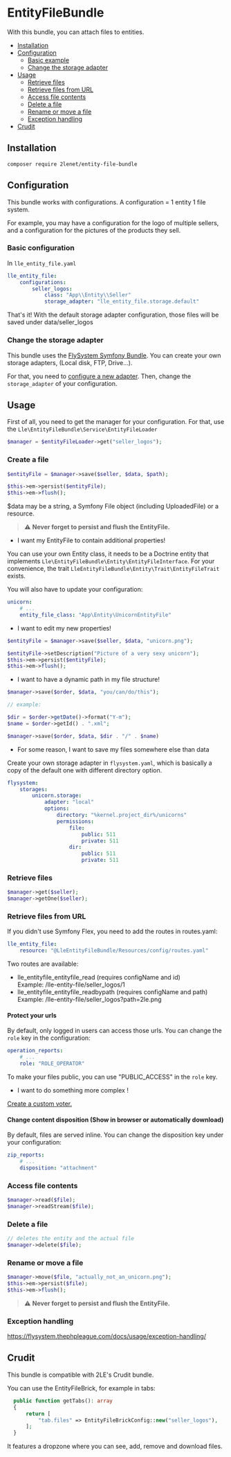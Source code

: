 # EntityFileBundle

With this bundle, you can attach files to entities.

* [Installation](#installation)
* [Configuration](#configuration)
  * [Basic example](#basic-example)
  * [Change the storage adapter](#change-the-storage-adapter)
* [Usage](#usage)
  * [Retrieve files](#retrieve-files)
  * [Retrieve files from URL](#retrieve-files-from-url)
  * [Access file contents](#access-file-contents)
  * [Delete a file](#delete-a-file)
  * [Rename or move a file](#rename-or-move-a-file)
  * [Exception handling](#exception-handling)
* [Crudit](#crudit)

## Installation

```
composer require 2lenet/entity-file-bundle
```

## Configuration

This bundle works with configurations. A configuration = 1 entity 1 file system.

For example, you may have a configuration for the logo of multiple sellers, and a configuration for the pictures of the products they sell.

### Basic configuration

In  `lle_entity_file.yaml`
```yaml
lle_entity_file:
    configurations:
        seller_logos:
            class: "App\\Entity\\Seller"
            storage_adapter: "lle_entity_file.storage.default"

```

That's it! With the default storage adapter configuration, those files will be saved under data/seller_logos

### Change the storage adapter

This bundle uses the [FlySystem Symfony Bundle](https://flysystem.thephpleague.com/docs/). You can create your own storage adapters, (Local disk, FTP, Drive...).

For that, you need to [configure a new adapter](https://github.com/thephpleague/flysystem-bundle/blob/master/docs/B-configuration-reference.md). Then, change the `storage_adapter` of your configuration.

## Usage

First of all, you need to get the manager for your configuration. For that, use the `Lle\EntityFileBundle\Service\EntityFileLoader`

```php
$manager = $entityFileLoader->get("seller_logos");
```

### Create a file

```php
$entityFile = $manager->save($seller, $data, $path);

$this->em->persist($entityFile);
$this->em->flush();
```

$data may be a string, a Symfony File object (including UploadedFile) or a resource.

> :warning: **Never forget to persist and flush the EntityFile.**

* I want my EntityFile to contain additional properties!

You can use your own Entity class, it needs to be a Doctrine entity that implements `Lle\EntityFileBundle\Entity\EntityFileInterface`. For your convenience, the trait `LleEntityFileBundle\Entity\Trait\EntityFileTrait` exists.

You will also have to update your configuration:
```yaml
unicorn:
    # ...
    entity_file_class: "App\Entity\UnicornEntityFile"
```

* I want to edit my new properties!

```php
$entityFile = $manager->save($seller, $data, "unicorn.png");

$entityFile->setDescription("Picture of a very sexy unicorn");
$this->em->persist($entityFile);
$this->em->flush();
```

* I want to have a dynamic path in my file structure!

```php
$manager->save($order, $data, "you/can/do/this");

// example:

$dir = $order->getDate()->format("Y-m");
$name = $order->getId() . ".xml";

$manager->save($order, $data, $dir . "/" . $name)
```

* For some reason, I want to save my files somewhere else than data

Create your own storage adapter in `flysystem.yaml`, which is basically a copy of the default one with different directory option.
```yaml
flysystem:
    storages:
        unicorn.storage:
            adapter: "local"
            options:
                directory: "%kernel.project_dir%/unicorns"
                permissions:
                    file:
                        public: 511
                        private: 511
                    dir:
                        public: 511
                        private: 511
```

### Retrieve files

```php
$manager->get($seller);
$manager->getOne($seller);
```

### Retrieve files from URL

If you didn't use Symfony Flex, you need to add the routes in routes.yaml:
```yaml
lle_entity_file:
    resource: "@LleEntityFileBundle/Resources/config/routes.yaml"
```

Two routes are available:

* lle_entityfile_entityfile_read (requires configName and id)  
Example: /lle-entity-file/seller_logos/1
* lle_entityfile_entityfile_readbypath (requires configName and path)  
  Example: /lle-entity-file/seller_logos?path=2le.png

#### Protect your urls
By default, only logged in users can access those urls. You can change the `role` key in the configuration:
```yaml
operation_reports:
    # ...
    role: "ROLE_OPERATOR"
```

To make your files public, you can use "PUBLIC_ACCESS" in the `role` key.

* I want to do something more complex !

[Create a custom voter.](https://symfony.com/doc/current/security/voters.html)

#### Change content disposition (Show in browser or automatically download)
By default, files are served inline. You can change the disposition key under your configuration:
```yaml
zip_reports:
    # ...
    disposition: "attachment"
```

### Access file contents

```php
$manager->read($file);
$manager->readStream($file);
```

### Delete a file
```php
// deletes the entity and the actual file
$manager->delete($file);
```

### Rename or move a file
```php
$manager->move($file, "actually_not_an_unicorn.png");
$this->em->persist($file);
$this->em->flush();
```

> :warning: **Never forget to persist and flush the EntityFile.**

### Exception handling

https://flysystem.thephpleague.com/docs/usage/exception-handling/

## Crudit

This bundle is compatible with 2LE's Crudit bundle.

You can use the EntityFileBrick, for example in tabs:

```php
  public function getTabs(): array
  {
      return [
          "tab.files" => EntityFileBrickConfig::new("seller_logos"),
      ];
  }
```

It features a dropzone where you can see, add, remove and download files.
